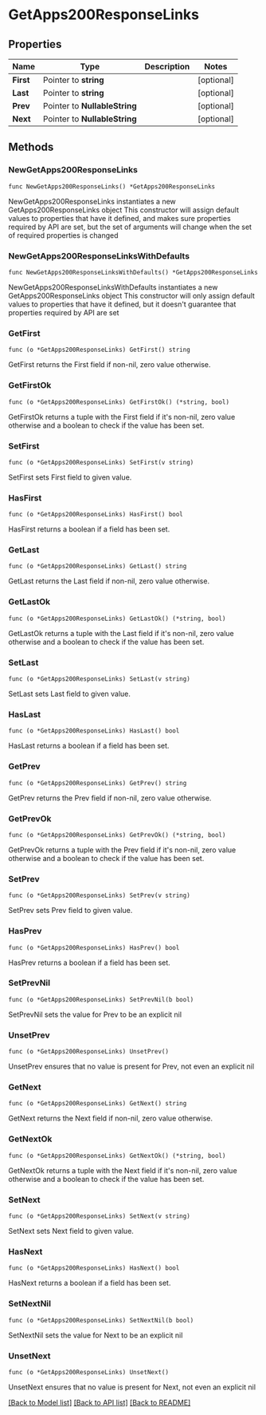 # GetApps200ResponseLinks

## Properties

Name | Type | Description | Notes
------------ | ------------- | ------------- | -------------
**First** | Pointer to **string** |  | [optional] 
**Last** | Pointer to **string** |  | [optional] 
**Prev** | Pointer to **NullableString** |  | [optional] 
**Next** | Pointer to **NullableString** |  | [optional] 

## Methods

### NewGetApps200ResponseLinks

`func NewGetApps200ResponseLinks() *GetApps200ResponseLinks`

NewGetApps200ResponseLinks instantiates a new GetApps200ResponseLinks object
This constructor will assign default values to properties that have it defined,
and makes sure properties required by API are set, but the set of arguments
will change when the set of required properties is changed

### NewGetApps200ResponseLinksWithDefaults

`func NewGetApps200ResponseLinksWithDefaults() *GetApps200ResponseLinks`

NewGetApps200ResponseLinksWithDefaults instantiates a new GetApps200ResponseLinks object
This constructor will only assign default values to properties that have it defined,
but it doesn't guarantee that properties required by API are set

### GetFirst

`func (o *GetApps200ResponseLinks) GetFirst() string`

GetFirst returns the First field if non-nil, zero value otherwise.

### GetFirstOk

`func (o *GetApps200ResponseLinks) GetFirstOk() (*string, bool)`

GetFirstOk returns a tuple with the First field if it's non-nil, zero value otherwise
and a boolean to check if the value has been set.

### SetFirst

`func (o *GetApps200ResponseLinks) SetFirst(v string)`

SetFirst sets First field to given value.

### HasFirst

`func (o *GetApps200ResponseLinks) HasFirst() bool`

HasFirst returns a boolean if a field has been set.

### GetLast

`func (o *GetApps200ResponseLinks) GetLast() string`

GetLast returns the Last field if non-nil, zero value otherwise.

### GetLastOk

`func (o *GetApps200ResponseLinks) GetLastOk() (*string, bool)`

GetLastOk returns a tuple with the Last field if it's non-nil, zero value otherwise
and a boolean to check if the value has been set.

### SetLast

`func (o *GetApps200ResponseLinks) SetLast(v string)`

SetLast sets Last field to given value.

### HasLast

`func (o *GetApps200ResponseLinks) HasLast() bool`

HasLast returns a boolean if a field has been set.

### GetPrev

`func (o *GetApps200ResponseLinks) GetPrev() string`

GetPrev returns the Prev field if non-nil, zero value otherwise.

### GetPrevOk

`func (o *GetApps200ResponseLinks) GetPrevOk() (*string, bool)`

GetPrevOk returns a tuple with the Prev field if it's non-nil, zero value otherwise
and a boolean to check if the value has been set.

### SetPrev

`func (o *GetApps200ResponseLinks) SetPrev(v string)`

SetPrev sets Prev field to given value.

### HasPrev

`func (o *GetApps200ResponseLinks) HasPrev() bool`

HasPrev returns a boolean if a field has been set.

### SetPrevNil

`func (o *GetApps200ResponseLinks) SetPrevNil(b bool)`

 SetPrevNil sets the value for Prev to be an explicit nil

### UnsetPrev
`func (o *GetApps200ResponseLinks) UnsetPrev()`

UnsetPrev ensures that no value is present for Prev, not even an explicit nil
### GetNext

`func (o *GetApps200ResponseLinks) GetNext() string`

GetNext returns the Next field if non-nil, zero value otherwise.

### GetNextOk

`func (o *GetApps200ResponseLinks) GetNextOk() (*string, bool)`

GetNextOk returns a tuple with the Next field if it's non-nil, zero value otherwise
and a boolean to check if the value has been set.

### SetNext

`func (o *GetApps200ResponseLinks) SetNext(v string)`

SetNext sets Next field to given value.

### HasNext

`func (o *GetApps200ResponseLinks) HasNext() bool`

HasNext returns a boolean if a field has been set.

### SetNextNil

`func (o *GetApps200ResponseLinks) SetNextNil(b bool)`

 SetNextNil sets the value for Next to be an explicit nil

### UnsetNext
`func (o *GetApps200ResponseLinks) UnsetNext()`

UnsetNext ensures that no value is present for Next, not even an explicit nil

[[Back to Model list]](../README.md#documentation-for-models) [[Back to API list]](../README.md#documentation-for-api-endpoints) [[Back to README]](../README.md)


